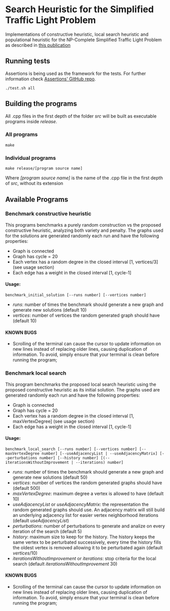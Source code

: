 # Search Heuristic for the Simplified Traffic Light Problem
Implementations of constructive heuristic, local search heuristic and populational heuristic for the NP-Complete Simplified Traffic Light Problem as described in [this publication](https://www.researchgate.net/publication/244404904_The_Model_and_Properties_of_the_Traffic_Light_Problem)

## Running tests
Assertions is being used as the framework for the tests. For further information check [Assertions' GitHub repo](https://github.com/rockerbacon/assertions).
```
./test.sh all
```

## Building the programs
All .cpp files in the first depth of the folder _src_ will be built as executable programs inside _release_.

### All programs
```
make
```

### Individual programs
```
make release/[program source name]
```
Where _[program source name]_ is the name of the .cpp file in the first depth of _src_, without its extension

## Available Programs
### Benchmark constructive heuristic
This programs benchmarks a purely random construction vs the proposed constructive heuristic, analyzing both variety and penalty. The graphs used for the solutions are generated randomly each run and have the following properties:
- Graph is connected
- Graph has cycle = 20
- Each vertex has a random degree in the closed interval [1, vertices/3] (see usage section)
- Each edge has a weight in the closed interval [1, cycle-1]

#### Usage:
```
benchmark_initial_solution [--runs number] [--vertices number]
```
- _runs_: number of times the benchmark should generate a new graph and generate new solutions (default 10)
- _vertices_: number of vertices the random generated graph should have (default 10)

#### KNOWN BUGS
- Scrolling of the terminal can cause the cursor to update information on new lines instead of replacing older lines, causing duplication of information. To avoid, simply ensure that your terminal is clean before running the program;

### Benchmark local search
This program benchmarks the proposed local search heuristic using the proposed constructive heuristic as its initial solution. The graphs used are generated randomly each run and have the following properties:
- Graph is connected
- Graph has cycle = 20
- Each vertex has a random degree in the closed interval [1, maxVertexDegree] (see usage section)
- Each edge has a weight in the closed interval [1, cycle-1]

#### Usage:
```
benchmark_local_search [--runs number] [--vertices number] [--maxVertexDegree number] [--useAdjacencyList | --useAdjacencyMatrix] [--perturbations number] [--history number] [(--iterationsWithoutImprovement | --iterations) number]
```
- _runs_: number of times the benchmark should generate a new graph and generate new solutions (default 50)
- _vertices_: number of vertices the random generated graphs should have (default 500)
- _maxVertexDegree_: maximum degree a vertex is allowed to have (default 10)
- _useAdjacencyList_ or _useAdjacencyMatrix_: the representation the random generated graphs should use. An adjacency matrix will still build an underlying adjacency list for easier vertex neighborhood iterations (default _useAdjacencyList_)
- _perturbations_: number of perturbations to generate and analize on every iteration of the search (default 5)
- _history_: maximum size to keep for the history. The history keeps the same vertex to be perturbated successively, every time the history fills the oldest vertex is removed allowing it to be perturbated again (default _vertices_/10)
- _iterationsWithoutImprovement_ or _iterations_: stop criteria for the local search (default _iterationsWithoutImprovement_ 30)

#### KNOWN BUGS
- Scrolling of the terminal can cause the cursor to update information on new lines instead of replacing older lines, causing duplication of information. To avoid, simply ensure that your terminal is clean before running the program;
